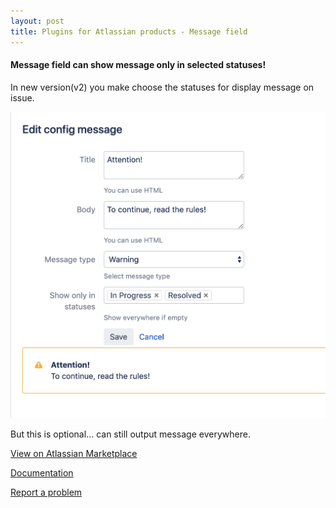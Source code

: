 ```yaml
---
layout: post
title: Plugins for Atlassian products - Message field
---
```

#### Message field can show message only in selected statuses! ####

In new version(v2) you make choose the statuses for display message on issue. 

![Message statuses in config](/images/message-field/message-field-config.png)

But this is optional... can still output message everywhere.

[View on Atlassian Marketplace](https://marketplace.atlassian.com/apps/1219615/message-field?hosting=server&tab=overview)

[Documentation](https://bitbucket.org/jibrok/message-field/wiki/Show%20only%20in%20statuses)

[Report a problem](https://bitbucket.org/jibrok/message-field/issues?status=new&status=open)

